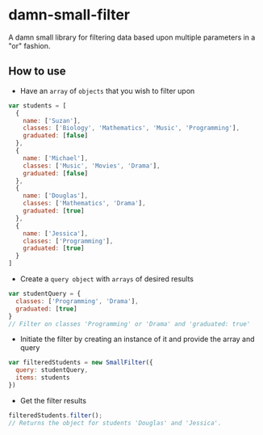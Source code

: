 # damn-small-filter
A damn small library for filtering data based upon multiple parameters in a "or" fashion.

## How to use

- Have an `array` of `objects` that you wish to filter upon
```javascript
var students = [
  {
    name: ['Suzan'],
    classes: ['Biology', 'Mathematics', 'Music', 'Programming'],
    graduated: [false]
  },
  {
    name: ['Michael'],
    classes: ['Music', 'Movies', 'Drama'],
    graduated: [false]
  },
  {
    name: ['Douglas'],
    classes: ['Mathematics', 'Drama'],
    graduated: [true]
  },
  {
    name: ['Jessica'],
    classes: ['Programming'],
    graduated: [true]
  }
]
```

- Create a `query object` with `arrays` of desired results
```javascript
var studentQuery = {
  classes: ['Programming', 'Drama'],
  graduated: [true]
}
// Filter on classes 'Programming' or 'Drama' and 'graduated: true'
```

- Initiate the filter by creating an instance of it and provide the array and query
```javascript
var filteredStudents = new SmallFilter({
  query: studentQuery,
  items: students
})
```

- Get the filter results
```javascript
filteredStudents.filter();
// Returns the object for students 'Douglas' and 'Jessica'.

```

